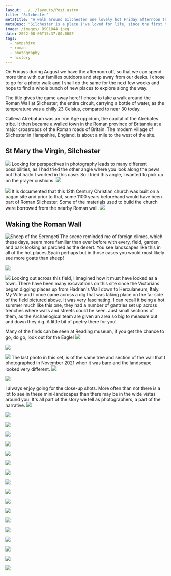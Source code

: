 ```yaml
---
layout: ../../layouts/Post.astro
title: 'Silchester'
metaTitle: "A walk around Silchester one lovely hot Friday afternoon this Summer"
metaDesc: "Silchester is a place I've loved for life, since the first time I visited as a child. Now it's just 14 minutes from home. Lots of photos. I took 96!"
image: /images/_DSC1844.jpeg
date: 2022-08-06T15:37:00.000Z
tags:
  - hampshire
  - roman
  - photography
  - history
---
```


On Fridays during August we have the afternoon off, so that we can spend more time with our families outdoors and step away from our desks. I chose to go for a photo walk and I shall do the same for the next few weeks and hope to find a whole bunch of new places to explore along the way.

The title gives the game away here! I chose to take a walk around the Roman Wall at Silchester, the entire circuit, carrying a bottle of water, as the temperature was a chilly 23 Celsius, compared to near 30 today.

Calleva Atrebatum was an Iron Age oppidum, the capital of the Atrebates tribe. It then became a walled town in the Roman province of Britannia at a major crossroads of the Roman roads of Britain. The modern village of Silchester in Hampshire, England, is about a mile to the west of the site.

## St Mary the Virgin, Silchester
![](/images/_DSC1829.jpeg)
Looking for perspectives in photography leads to many different possibilities, as I had tried the other angle where you look along the pews but that hadn't worked in this case. So I tried this angle, I wanted to pick up on the prayer cushions.
![](/images/_DSC1830.jpeg)

![](/images/_DSC1835.jpeg)
It is documented that this 12th Century Christian church was built on a pagan site and prior to that, some 1100 years beforehand would have been part of Roman Silchester. Some of the materials used to build the church were borrowed from the nearby Roman wall.
![](/images/_DSC1837.jpeg)

## Waking the Roman Wall
![Sheep of the Serengeti](/images/_DSC1842.jpeg)
The scene reminded me of foreign climes, which these days, seem more familiar than ever before with every, field, garden and park looking as parched as the desert. You see landscapes like this in all of the hot places,Spain perhaps but in those cases you would most likely see more goats than sheep!

![](/images/_DSC1844.jpeg)

![](/images/_DSC1845.jpeg)
Looking out across this field, I imagined how it must have looked as a town. There have been many excavations on this site since the Victorians began digging places up from Hadrian's Wall down to Herculaneum, Italy. My Wife and I once came across a dig that was taking place on the far side of the field pictured above. It was very fascinating. I can recall it being a hot summer much like this one, they had a number of gantries set up across trenches where walls and streets could be seen. Just small sections of them, as the Archaelogical team are given an area so big to measure out and down they dig. A little bit of poetry there for you!

Many of the finds can be seen at Reading museum, if you get the chance to go, do go, look out for the Eagle!
 ![](/images/_DSC1846.jpeg)

![](/images/_DSC1847.jpeg)


![](/images/_DSC1848.jpeg)
The last photo in this set, is of the same tree and section of the wall that I photographed in November 2021 when it was bare and the landscape looked very different. 
![](/images/_DSC1849.jpeg)

![](/images/_DSC1850.jpeg)

I always enjoy going for the close-up shots. More often than not there is a lot to see in these mini-landscapes than there may be in the wide vistas around you. It's all part of the story we tell as photographers, a part of the narrative.
![](/images/_DSC1856.jpeg)

![](/images/_DSC1858.jpeg)

![](/images/_DSC1859.jpeg)

![](/images/_DSC1862.jpeg)

![](/images/_DSC1863.jpeg)

![](/images/_DSC1864.jpeg)

![](/images/_DSC1866.jpeg)

![](/images/_DSC1867.jpeg)

![](/images/_DSC1868.jpeg)

![](/images/_DSC1884.jpeg)

![](/images/_DSC1888.jpeg)

![](/images/_DSC1890.jpeg)

![](/images/_DSC1904.jpeg)

![](/images/_DSC1908.jpeg)

![](/images/_DSC1910.jpeg)

![](/images/_DSC1912.jpeg)

![](/images/_DSC1916.jpeg)

![](/images/_DSC1917.jpeg)

